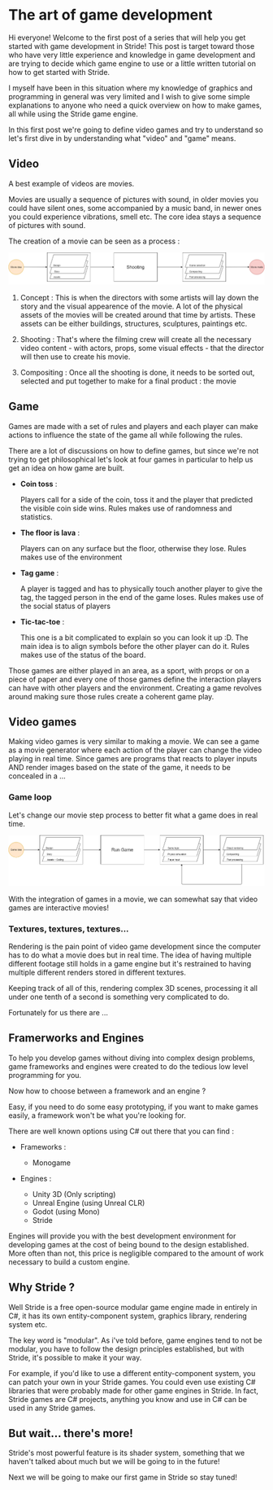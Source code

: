 # The art of game development

Hi everyone! Welcome to the first post of a series that will help you get started with game development in Stride!
This post is target toward those who have very little experience and knowledge in game development and are trying to decide which game engine to use or a little written tutorial on how to get started with Stride.

I myself have been in this situation where my knowledge of graphics and programming in general was very limited and I wish to give some simple explanations to anyone who need a quick overview on how to make games, all while using the Stride game engine.

In this first post we're going to define video games and try to understand so let's first dive in by understanding what "video" and "game" means.

## Video

A best example of videos are movies.

Movies are usually a sequence of pictures with sound, in older movies you could have silent ones, some accompanied by a music band, in newer ones you could experience vibrations, smell etc. The core idea stays a sequence of pictures with sound.

The creation of a movie can be seen as a process :

![image](movie.png)

1. Concept :
    This is when the directors with some artists will lay down the story and the visual appearence of the movie. A lot of the physical assets of the movies will be created around that time by artists. These assets can be either buildings, structures, sculptures, paintings etc.

2. Shooting :
    That's where the filming crew will create all the necessary video content - with actors, props, some visual effects - that the director will then use to create his movie.

3. Compositing :
    Once all the shooting is done, it needs to be sorted out, selected and put together to make for a final product : the movie

## Game

Games are made with a set of rules and players and each player can make actions to influence the state of the game all while following the rules.

There are a lot of discussions on how to define games, but since we're not trying to get philosophical let's look at four games in particular to help us get an idea on how game are built.

* __Coin toss__ :

    Players call for a side of the coin, toss it and the player that predicted the visible coin side wins.
    Rules makes use of randomness and statistics.

* __The floor is lava__ :
  
    Players can on any surface but the floor, otherwise they lose.
    Rules makes use of the environment

* __Tag game__ :

    A player is tagged and has to physically touch another player to give the tag, the tagged person in the end of the game loses.
    Rules makes use of the social status of players

* __Tic-tac-toe__ :
  
    This one is a bit complicated to explain so you can look it up :D. The main idea is to align symbols before the other player can do it.
    Rules makes use of the status of the board.

Those games are either played in an area, as a sport, with props or on a piece of paper and every one of those games define the interaction players can have with other players and the environment.
Creating a game revolves around making sure those rules create a coherent game play.

## Video games

Making video games is very similar to making a movie.
We can see a game as a movie generator where each action of the player can change the video playing in real time. Since games are programs that reacts to player inputs AND render images based on the state of the game, it needs to be concealed in a ...

### Game loop

Let's change our movie step process to better fit what a game does in real time.

![video game](Game.png)

With the integration of games in a movie, we can somewhat say that video games are interactive movies!

### Textures, textures, textures...

Rendering is the pain point of video game development since the computer has to do what a movie does but in real time. The idea of having multiple different footage still holds in a game engine but it's restrained to having multiple different renders stored in different textures. 

Keeping track of all of this, rendering complex 3D scenes, processing it all under one tenth of a second is something very complicated to do.

Fortunately for us there are ...

## Framerworks and Engines

To help you develop games without diving into complex design problems, game frameworks and engines were created to do the tedious low level programming for you.

Now how to choose between a framework and an engine ?

Easy, if you need to do some easy prototyping, if you want to make games easily, a framework won't be what you're looking for.

There are well known options using C# out there that you can find :

* Frameworks :
  * Monogame

* Engines :
  * Unity 3D (Only scripting)
  * Unreal Engine (using Unreal CLR)
  * Godot (using Mono)
  * Stride

Engines will provide you with the best development environment for developing games at the cost of being bound to the design established. More often than not, this price is negligible compared to the amount of work necessary to build a custom engine.

## Why Stride ?

Well Stride is a free open-source modular game engine made in entirely in C#, it has its own entity-component system, graphics library, rendering system etc.

The key word is "modular". As i've told before, game engines tend to not be modular, you have to follow the design principles established, but with Stride, it's possible to make it your way.

For example, if you'd like to use a different entity-component system, you can patch your own in your Stride games. You could even use existing C# libraries that were probably made for other game engines in Stride. In fact, Stride games are C# projects, anything you know and use in C# can be used in any Stride games.

## But wait... there's more!

Stride's most powerful feature is its shader system, something that we haven't talked about much but we will be going to in the future!

Next we will be going to make our first game in Stride so stay tuned!